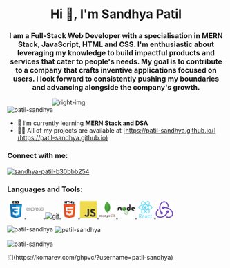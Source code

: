 <h1 align="center">Hi 👋, I'm Sandhya Patil</h1>
<h3 align="center">I am a Full-Stack Web Developer with a specialisation in MERN Stack, JavaScript, HTML and CSS. I'm enthusiastic about leveraging my knowledge to build impactful products and services that cater to people's needs. My goal is to contribute to a company that crafts inventive applications focused on users. I look forward to consistently pushing my boundaries and advancing alongside the company's growth.</h3>

<img src="https://mir-s3-cdn-cf.behance.net/project_modules/disp/601014116770475.6068beff4640a.gif" alt="right-img" align="right" width="400" >

<p align="left"> <img src="https://komarev.com/ghpvc/?username=patil-sandhya&label=Profile%20views&color=0e75b6&style=flat" alt="patil-sandhya" /> </p>

- 🌱 I’m currently learning **MERN Stack and DSA**
- 👨‍💻 All of my projects are available at [https://patil-sandhya.github.io/](https://patil-sandhya.github.io)

<h3 align="left">Connect with me:</h3>
<p align="left">
  <a href="https://linkedin.com/in/sandhya-patil-b30bbb254" target="blank"><img align="center" src="https://raw.githubusercontent.com/rahuldkjain/github-profile-readme-generator/master/src/images/icons/Social/linked-in-alt.svg" alt="sandhya-patil-b30bbb254" height="30" width="40" /></a>
</p>

</p>

<h3 align="left">Languages and Tools:</h3>
<p align="left"> <a href="https://www.w3schools.com/css/" target="_blank" rel="noreferrer"> <img src="https://raw.githubusercontent.com/devicons/devicon/master/icons/css3/css3-original-wordmark.svg" alt="css3" width="40" height="40"/> </a> <a href="https://expressjs.com" target="_blank" rel="noreferrer"> <img src="https://raw.githubusercontent.com/devicons/devicon/master/icons/express/express-original-wordmark.svg" alt="express" width="40" height="40"/> </a> <a href="https://git-scm.com/" target="_blank" rel="noreferrer"> <img src="https://www.vectorlogo.zone/logos/git-scm/git-scm-icon.svg" alt="git" width="40" height="40"/> </a> <a href="https://www.w3.org/html/" target="_blank" rel="noreferrer"> <img src="https://raw.githubusercontent.com/devicons/devicon/master/icons/html5/html5-original-wordmark.svg" alt="html5" width="40" height="40"/> </a> <a href="https://developer.mozilla.org/en-US/docs/Web/JavaScript" target="_blank" rel="noreferrer"> <img src="https://raw.githubusercontent.com/devicons/devicon/master/icons/javascript/javascript-original.svg" alt="javascript" width="40" height="40"/> </a> <a href="https://www.mongodb.com/" target="_blank" rel="noreferrer"> <img src="https://raw.githubusercontent.com/devicons/devicon/master/icons/mongodb/mongodb-original-wordmark.svg" alt="mongodb" width="40" height="40"/> </a> <a href="https://nodejs.org" target="_blank" rel="noreferrer"> <img src="https://raw.githubusercontent.com/devicons/devicon/master/icons/nodejs/nodejs-original-wordmark.svg" alt="nodejs" width="40" height="40"/> </a> <a href="https://reactjs.org/" target="_blank" rel="noreferrer"> <img src="https://raw.githubusercontent.com/devicons/devicon/master/icons/react/react-original-wordmark.svg" alt="react" width="40" height="40"/> </a> <a href="https://redux.js.org" target="_blank" rel="noreferrer"> <img src="https://raw.githubusercontent.com/devicons/devicon/master/icons/redux/redux-original.svg" alt="redux" width="40" height="40"/> </a> </p>

<p><img align="left" src="https://github-readme-stats.vercel.app/api/top-langs?username=patil-sandhya&show_icons=true&locale=en&layout=compact" alt="patil-sandhya" /></p>

<p>&nbsp;<img align="center" src="https://github-readme-stats.vercel.app/api?username=patil-sandhya&show_icons=true&locale=en" alt="patil-sandhya" /></p>

<p><img align="center" src="https://github-readme-streak-stats.herokuapp.com/?user=patil-sandhya&" alt="patil-sandhya" /></p>
![](https://komarev.com/ghpvc/?username=patil-sandhya)

